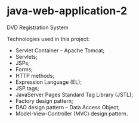 # java-web-application-2
DVD Registration System

Technologies used in this project: 

  - Servlet Container – Apache Tomcat;
  - Servlets;
  - JSPs;
  - Forms;
  - HTTP methods;
  - Expression Language (EL);
  - JSP tags;
  - JavaServer Pages Standard Tag Library (JSTL);
  - Factory design pattern;
  - DAO design pattern – Data Access Object;
  - Model-View-Controller (MVC) design pattern.
